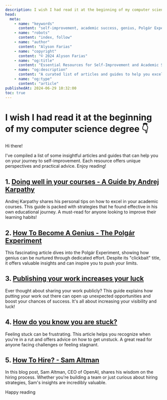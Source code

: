 ```yaml
---
description: I wish I had read it at the beginning of my computer science degree
head:
  meta:
    - name: "keywords"
      content: "self-improvement, academic success, genius, Polgár Experiment, publishing work, career growth, hiring strategies, Andrej Karpathy, Sam Altman"
    - name: "robots"
      content: "index, follow"
    - name: "author"
      content: "Alyson Farias"
    - name: "copyright"
      content: "© 2024 Alyson Farias"
    - name: "og:title"
      content: "Essential Resources for Self-Improvement and Academic Success"
    - name: "og:description"
      content: "A curated list of articles and guides to help you excel in your studies, develop genius-level skills, publish your work, and improve your hiring strategies."
    - name: "og:type"
      content: "article"
publishedAt: 2024-06-29 10:32:00
toc: true
---
```


# I wish I had read it at the beginning of my computer science degree 👇

Hi there!

I've compiled a list of some insightful articles and guides that can help you on your journey to self-improvement. Each resource offers unique perspectives and practical advice. Enjoy reading!

## 1. [Doing well in your courses - A Guide by Andrej Karpathy](https://cs.stanford.edu/people/karpathy/advice.html)

Andrej Karpathy shares his personal tips on how to excel in your academic courses. This guide is packed with strategies that he found effective in his own educational journey. A must-read for anyone looking to improve their learning habits!

## 2. [How To Become A Genius - The Polgár Experiment](https://danielkarim.com/how-to-become-a-genius-the-polgar-experiment/)

This fascinating article dives into the Polgár Experiment, showing how genius can be nurtured through dedicated effort. Despite its "clickbait" title, it offers valuable insights and can inspire you to push your limits.

## 3. [Publishing your work increases your luck](https://github.com/readme/guides/publishing-your-work)

Ever thought about sharing your work publicly? This guide explains how putting your work out there can open up unexpected opportunities and boost your chances of success. It's all about increasing your visibility and luck!

## 4. [How do you know you are stuck?](https://sibelius.substack.com/p/how-do-you-know-you-are-stuck)

Feeling stuck can be frustrating. This article helps you recognize when you're in a rut and offers advice on how to get unstuck. A great read for anyone facing challenges or feeling stagnant.

## 5. [How To Hire? - Sam Altman](https://blog.samaltman.com/how-to-hire)

In this blog post, Sam Altman, CEO of OpenAI, shares his wisdom on the hiring process. Whether you're building a team or just curious about hiring strategies, Sam's insights are incredibly valuable.

Happy reading
